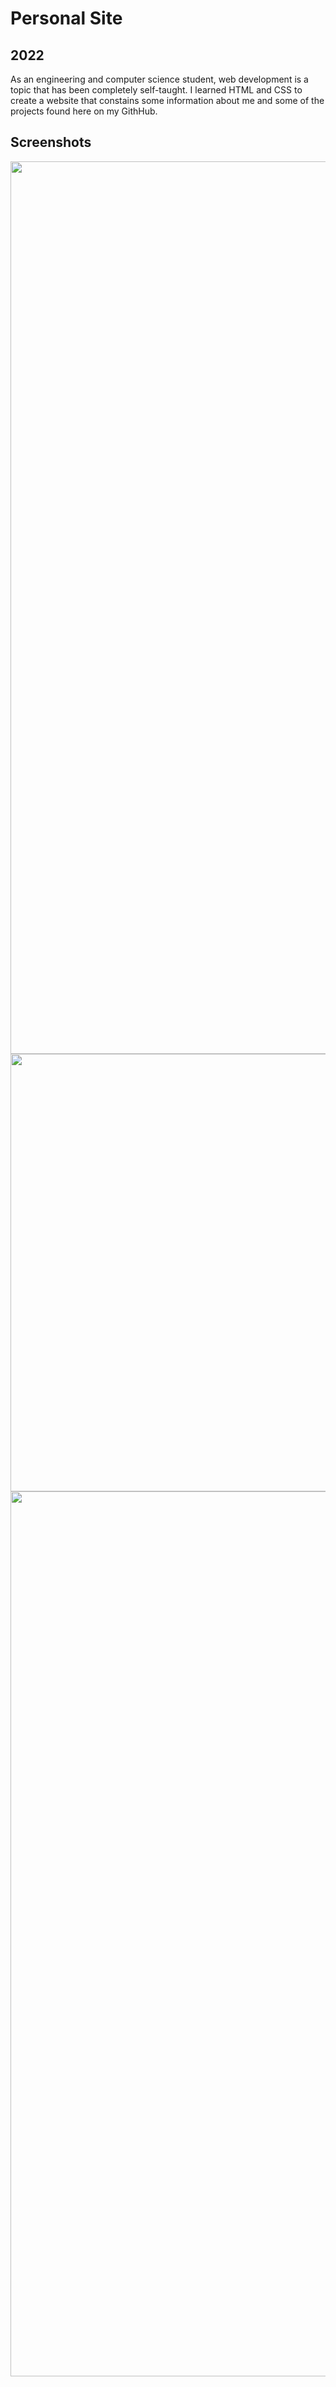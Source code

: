# Personal Site
## 2022

As an engineering and computer science student, web development is a topic that has been completely self-taught. I learned HTML and CSS to create a website that constains some information about me and some of the projects found here on my GithHub.

## Screenshots
<img width="1428" width = "800" src="https://user-images.githubusercontent.com/90010213/148138104-9b408de6-b744-4116-a21e-e554cc51e876.png">
<img width="1434" height = "700" src="https://user-images.githubusercontent.com/90010213/148138093-76fa119d-68aa-4c2e-a4b6-950366ad4b68.png">
<img width="1416" width = "800" src="https://user-images.githubusercontent.com/90010213/148138102-1b3aa148-8293-48f7-845f-6c9a1f6c1802.png">
